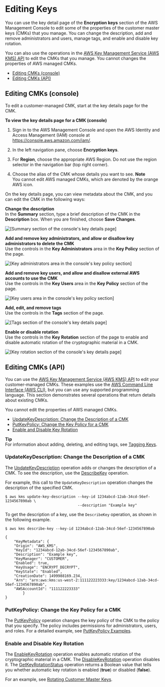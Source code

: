 # Editing Keys<a name="editing-keys"></a>

You can use the key detail page of the **Encryption keys** section of the AWS Management Console to edit some of the properties of the customer master keys \(CMKs\) that you manage\. You can change the description, add and remove administrators and users, manage tags, and enable and disable key rotation\. 

You can also use the operations in the [AWS Key Management Service \(AWS KMS\) API](http://docs.aws.amazon.com/kms/latest/APIReference/) to edit the CMKs that you manage\. You cannot changes the properties of AWS managed CMKs\.


+ [Editing CMKs \(console\)](#editing-keys-console)
+ [Editing CMKs \(API\)](#editing-keys-cli)

## Editing CMKs \(console\)<a name="editing-keys-console"></a>

To edit a customer\-managed CMK, start at the key details page for the CMK\.

**To view the key details page for a CMK \(console\)**

1. Sign in to the AWS Management Console and open the AWS Identity and Access Management \(IAM\) console at [https://console\.aws\.amazon\.com/iam/](https://console.aws.amazon.com/iam/)\.

1. In the left navigation pane, choose **Encryption keys**\.

1. For **Region**, choose the appropriate AWS Region\. Do not use the region selector in the navigation bar \(top right corner\)\.

1. Choose the alias of the CMK whose details you want to see\.
**Note**  
You cannot edit AWS managed CMKs, which are denoted by the orange AWS icon\.

On the key details page, you can view metadata about the CMK, and you can edit the CMK in the following ways:

**Change the description**  
In the **Summary** section, type a brief description of the CMK in the **Description** box\. When you are finished, choose **Save Changes**\.  

![\[Summary section of the console's key details page\]](http://docs.aws.amazon.com/kms/latest/developerguide/images/console-summary.png)

**Add and remove key administrators, and allow or disallow key administrators to delete the CMK**  
Use the controls in the **Key Administrators** area in the **Key Policy** section of the page\.  

![\[Key administrators area in the console's key policy section\]](http://docs.aws.amazon.com/kms/latest/developerguide/images/console-key-policy-administrators.png)

**Add and remove key users, and allow and disallow external AWS accounts to use the CMK**  
Use the controls in the **Key Users** area in the **Key Policy** section of the page\.  

![\[Key users area in the console's key policy section\]](http://docs.aws.amazon.com/kms/latest/developerguide/images/console-key-policy-users.png)

**Add, edit, and remove tags**  
Use the controls in the **Tags** section of the page\.  

![\[Tags section of the console's key details page\]](http://docs.aws.amazon.com/kms/latest/developerguide/images/console-tags.png)

**Enable or disable rotation**  
Use the controls in the **Key Rotation** section of the page to enable and disable automatic rotation of the cryptographic material in a CMK\.  

![\[Key rotation section of the console's key details page\]](http://docs.aws.amazon.com/kms/latest/developerguide/images/console-rotation.png)

## Editing CMKs \(API\)<a name="editing-keys-cli"></a>

You can use the [AWS Key Management Service \(AWS KMS\) API](http://docs.aws.amazon.com/kms/latest/APIReference/) to edit your customer\-managed CMKs\. These examples use the [AWS Command Line Interface \(AWS CLI\)](https://aws.amazon.com/cli/), but you can use any supported programming language\. This section demonstrates several operations that return details about existing CMKs\.

You cannot edit the properties of AWS managed CMKs\.


+ [UpdateKeyDescription: Change the Description of a CMK](#editing-keys-edit-description)
+ [PutKeyPolicy: Change the Key Policy for a CMK](#editing-keys-edit-key-policy)
+ [Enable and Disable Key Rotation](#editing-keys-enable-key-rotation)

**Tip**  
For information about adding, deleting, and editing tags, see [Tagging Keys](tagging-keys.md)\.

### UpdateKeyDescription: Change the Description of a CMK<a name="editing-keys-edit-description"></a>

The [UpdateKeyDescription](http://docs.aws.amazon.com/kms/latest/APIReference/API_UpdateKeyDescription.html) operation adds or changes the description of a CMK\. To see the description, use the [DescribeKey](http://docs.aws.amazon.com/kms/latest/APIReference/API_DescribeKey.html) operation\.

For example, this call to the `UpdateKeyDescription` operation changes the description of the specified CMK\.

```
$ aws kms update-key-description --key-id 1234abcd-12ab-34cd-56ef-1234567890ab \
                                 --description "Example key"
```

To get the description of a key, use the `DescribeKey` operation, as shown in the following example\.

```
$ aws kms describe-key --key-id 1234abcd-12ab-34cd-56ef-1234567890ab
        
{
    "KeyMetadata": {
    "Origin": "AWS_KMS",
    "KeyId": "1234abcd-12ab-34cd-56ef-1234567890ab",
    "Description": "Example key",
    "KeyManager": "CUSTOMER",
    "Enabled": true,
    "KeyUsage": "ENCRYPT_DECRYPT",
    "KeyState": "Enabled",
    "CreationDate": 1499988169.234,
    "Arn": "arn:aws:kms:us-west-2:111122223333:key/1234abcd-12ab-34cd-56ef-1234567890ab",
    "AWSAccountId": "111122223333"
        }
}
```

### PutKeyPolicy: Change the Key Policy for a CMK<a name="editing-keys-edit-key-policy"></a>

The [PutKeyPolicy](http://docs.aws.amazon.com/kms/latest/APIReference/API_PutKeyPolicy.html) operation changes the key policy of the CMK to the policy that you specify\. The policy includes permissions for administrators, users, and roles\. For a detailed example, see [PutKeyPolicy Examples](http://docs.aws.amazon.com/kms/latest/APIReference/API_PutKeyPolicy.html#API_PutKeyPolicy_Examples)\.

### Enable and Disable Key Rotation<a name="editing-keys-enable-key-rotation"></a>

The [EnableKeyRotation](http://docs.aws.amazon.com/kms/latest/APIReference/API_EnableKeyRotation.html) operation enables automatic rotation of the cryptographic material in a CMK\. The [DisableKeyRotation](http://docs.aws.amazon.com/kms/latest/APIReference/API_DisableKeyRotation.html) operation disables it\. The [GetKeyRotationStatus](http://docs.aws.amazon.com/kms/latest/APIReference/API_GetKeyRotationStatus.html) operation returns a Boolean value that tells you whether automatic key rotation is enabled \(**true**\) or disabled \(**false**\)\. 

For an example, see [Rotating Customer Master Keys](rotate-keys.md)\.